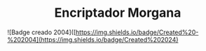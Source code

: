 <h1 align="center"> Encriptador Morgana</h1>

![Badge creado 2004]([https://img.shields.io/badge/Created%20-%202004](https://img.shields.io/badge/Created%202024)

<p></p>

